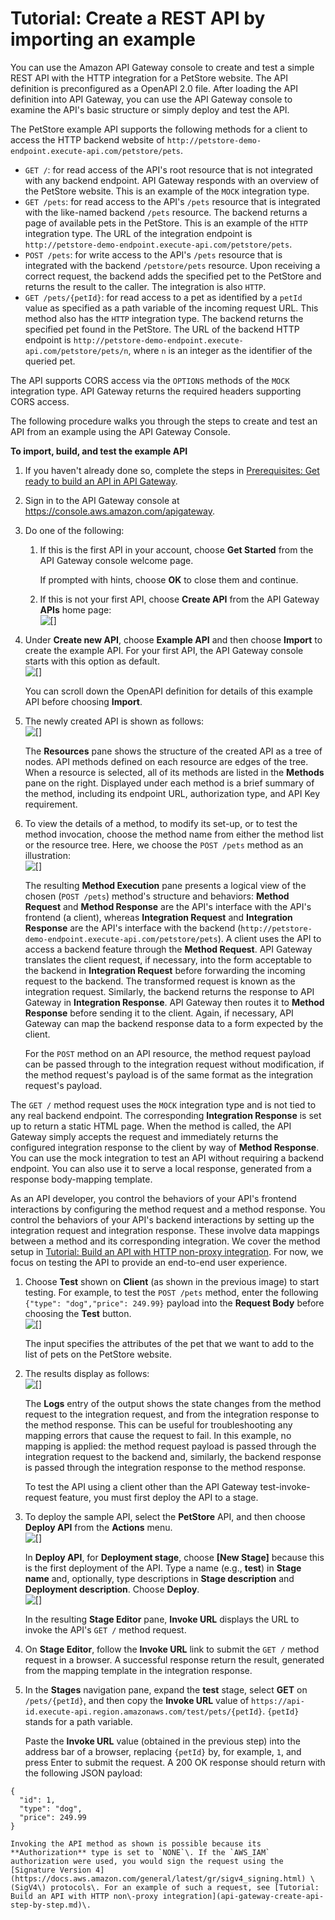# Tutorial: Create a REST API by importing an example<a name="api-gateway-create-api-from-example"></a>

You can use the Amazon API Gateway console to create and test a simple REST API with the HTTP integration for a PetStore website\. The API definition is preconfigured as a OpenAPI 2\.0 file\. After loading the API definition into API Gateway, you can use the API Gateway console to examine the API's basic structure or simply deploy and test the API\. 

 The PetStore example API supports the following methods for a client to access the HTTP backend website of `http://petstore-demo-endpoint.execute-api.com/petstore/pets`\. 
+ `GET /`: for read access of the API's root resource that is not integrated with any backend endpoint\. API Gateway responds with an overview of the PetStore website\. This is an example of the `MOCK` integration type\.
+ `GET /pets`: for read access to the API's `/pets` resource that is integrated with the like\-named backend `/pets` resource\. The backend returns a page of available pets in the PetStore\. This is an example of the `HTTP` integration type\. The URL of the integration endpoint is `http://petstore-demo-endpoint.execute-api.com/petstore/pets`\.
+ `POST /pets`: for write access to the API's `/pets` resource that is integrated with the backend `/petstore/pets` resource\. Upon receiving a correct request, the backend adds the specified pet to the PetStore and returns the result to the caller\. The integration is also `HTTP`\.
+ `GET /pets/{petId}`: for read access to a pet as identified by a `petId` value as specified as a path variable of the incoming request URL\. This method also has the `HTTP` integration type\. The backend returns the specified pet found in the PetStore\. The URL of the backend HTTP endpoint is `http://petstore-demo-endpoint.execute-api.com/petstore/pets/n`, where `n` is an integer as the identifier of the queried pet\.

 The API supports CORS access via the `OPTIONS` methods of the `MOCK` integration type\. API Gateway returns the required headers supporting CORS access\. 

The following procedure walks you through the steps to create and test an API from an example using the API Gateway Console\.

**To import, build, and test the example API**

1. If you haven't already done so, complete the steps in [Prerequisites: Get ready to build an API in API Gateway](setting-up.md)\.

1. Sign in to the API Gateway console at [https://console\.aws\.amazon\.com/apigateway](https://console.aws.amazon.com/apigateway)\.

1. Do one of the following:

   1.  If this is the first API in your account, choose **Get Started** from the API Gateway console welcome page\. 

       If prompted with hints, choose **OK** to close them and continue\. 

   1.  If this is not your first API, choose **Create API** from the API Gateway **APIs** home page:   
![\[\]](http://docs.aws.amazon.com/apigateway/latest/developerguide/images/api-gateway-service-home-page.png)

1.  Under **Create new API**, choose **Example API** and then choose **Import** to create the example API\. For your first API, the API Gateway console starts with this option as default\.   
![\[\]](http://docs.aws.amazon.com/apigateway/latest/developerguide/images/api-gateway-create-api-by-importing-example.png)

    You can scroll down the OpenAPI definition for details of this example API before choosing **Import**\. 

1. The newly created API is shown as follows:  
![\[\]](http://docs.aws.amazon.com/apigateway/latest/developerguide/images/api-gateway-create-api-by-importing-example-result.png)

    The **Resources** pane shows the structure of the created API as a tree of nodes\. API methods defined on each resource are edges of the tree\. When a resource is selected, all of its methods are listed in the **Methods** pane on the right\. Displayed under each method is a brief summary of the method, including its endpoint URL, authorization type, and API Key requirement\. 

1.  To view the details of a method, to modify its set\-up, or to test the method invocation, choose the method name from either the method list or the resource tree\. Here, we choose the `POST /pets` method as an illustration:   
![\[\]](http://docs.aws.amazon.com/apigateway/latest/developerguide/images/api-gateway-create-api-by-importing-example-post-method-execution.png)

    The resulting **Method Execution** pane presents a logical view of the chosen \(`POST /pets`\) method's structure and behaviors: **Method Request** and **Method Response** are the API's interface with the API's frontend \(a client\), whereas **Integration Request** and **Integration Response** are the API's interface with the backend \(`http://petstore-demo-endpoint.execute-api.com/petstore/pets`\)\. A client uses the API to access a backend feature through the **Method Request**\. API Gateway translates the client request, if necessary, into the form acceptable to the backend in **Integration Request** before forwarding the incoming request to the backend\. The transformed request is known as the integration request\. Similarly, the backend returns the response to API Gateway in **Integration Response**\. API Gateway then routes it to **Method Response** before sending it to the client\. Again, if necessary, API Gateway can map the backend response data to a form expected by the client\. 

    For the `POST` method on an API resource, the method request payload can be passed through to the integration request without modification, if the method request's payload is of the same format as the integration request's payload\. 

   The `GET /` method request uses the `MOCK` integration type and is not tied to any real backend endpoint\. The corresponding **Integration Response** is set up to return a static HTML page\. When the method is called, the API Gateway simply accepts the request and immediately returns the configured integration response to the client by way of **Method Response**\. You can use the mock integration to test an API without requiring a backend endpoint\. You can also use it to serve a local response, generated from a response body\-mapping template\. 

   As an API developer, you control the behaviors of your API's frontend interactions by configuring the method request and a method response\. You control the behaviors of your API's backend interactions by setting up the integration request and integration response\. These involve data mappings between a method and its corresponding integration\. We cover the method setup in [Tutorial: Build an API with HTTP non\-proxy integration](api-gateway-create-api-step-by-step.md)\. For now, we focus on testing the API to provide an end\-to\-end user experience\. 

1.  Choose **Test** shown on **Client** \(as shown in the previous image\) to start testing\. For example, to test the `POST /pets` method, enter the following `{"type": "dog","price": 249.99}` payload into the **Request Body** before choosing the **Test** button\.   
![\[\]](http://docs.aws.amazon.com/apigateway/latest/developerguide/images/api-gateway-create-api-by-importing-example-post-method-test.png)

    The input specifies the attributes of the pet that we want to add to the list of pets on the PetStore website\. 

1. The results display as follows:  
![\[\]](http://docs.aws.amazon.com/apigateway/latest/developerguide/images/api-gateway-create-api-by-importing-example-post-method-test-result.png)

    The **Logs** entry of the output shows the state changes from the method request to the integration request, and from the integration response to the method response\. This can be useful for troubleshooting any mapping errors that cause the request to fail\. In this example, no mapping is applied: the method request payload is passed through the integration request to the backend and, similarly, the backend response is passed through the integration response to the method response\. 

    To test the API using a client other than the API Gateway test\-invoke\-request feature, you must first deploy the API to a stage\. 

1.  To deploy the sample API, select the **PetStore** API, and then choose **Deploy API** from the **Actions** menu\.   
![\[\]](http://docs.aws.amazon.com/apigateway/latest/developerguide/images/api-gateway-create-api-by-importing-example-deploy-api.png)

    In **Deploy API**, for **Deployment stage**, choose **\[New Stage\]** because this is the first deployment of the API\. Type a name \(e\.g\., **test**\) in **Stage name** and, optionally, type descriptions in **Stage description** and **Deployment description**\. Choose **Deploy**\.   
![\[\]](http://docs.aws.amazon.com/apigateway/latest/developerguide/images/api-gateway-create-api-by-importing-example-deploy-create.png)

    In the resulting **Stage Editor** pane, **Invoke URL** displays the URL to invoke the API's `GET /` method request\. 

1. On **Stage Editor**, follow the **Invoke URL** link to submit the `GET /` method request in a browser\. A successful response return the result, generated from the mapping template in the integration response\. 

1.  In the **Stages** navigation pane, expand the **test** stage, select **GET** on `/pets/{petId}`, and then copy the **Invoke URL** value of `https://api-id.execute-api.region.amazonaws.com/test/pets/{petId}`\. `{petId}` stands for a path variable\. 

    Paste the **Invoke URL** value \(obtained in the previous step\) into the address bar of a browser, replacing `{petId}` by, for example, `1`, and press Enter to submit the request\. A 200 OK response should return with the following JSON payload: 

   ```
   {
     "id": 1,
     "type": "dog",
     "price": 249.99
   }
   ```

    Invoking the API method as shown is possible because its **Authorization** type is set to `NONE`\. If the `AWS_IAM` authorization were used, you would sign the request using the [Signature Version 4](https://docs.aws.amazon.com/general/latest/gr/sigv4_signing.html) \(SigV4\) protocols\. For an example of such a request, see [Tutorial: Build an API with HTTP non\-proxy integration](api-gateway-create-api-step-by-step.md)\. 